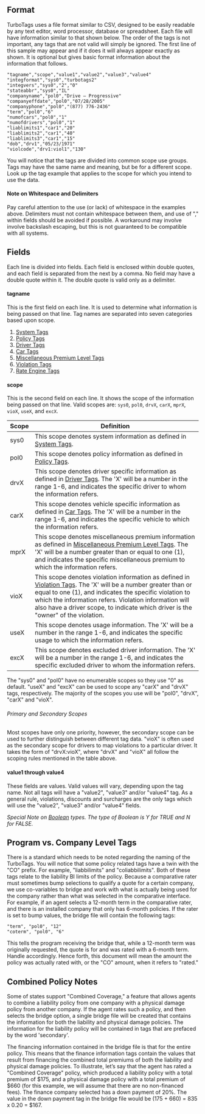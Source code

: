 ## Format
TurboTags uses a file format similar to CSV, designed to be easily readable by any text editor, word processor, database or spreadsheet.
Each file will have information similar to that shown below.
The order of the tags is not important, any tags that are not valid will simply be ignored.
The first line of this sample may appear and if it does it will always appear exactly as shown.
It is optional but gives basic format information about the information that follows.

```
"tagname","scope","value1","value2","value3","value4"
"integformat","sys0","turbotags2"
"integvers","sys0","2","0"
"stateabbr","sys0","IL"
"companyname","pol0","Drive – Progressive"
"companyeffdate","pol0","07/28/2005"
"companyphone","pol0","(877) 776-2436"
"term","pol0","6"
"numofcars","pol0","1"
"numofdrivers","pol0","1"
"liablimits1","car1","20"
"liablimits2","car1","40"
"liablimits3","car1","15"
"dob","drv1","05/23/1971"
"violcode","drv1:viol1","130"
```

You will notice that the tags are divided into common scope use groups.
Tags may have the same name and meaning, but be for a different scope.
Look up the tag example that applies to the scope for which you intend to use the data.

#### Note on Whitespace and Delimiters
Pay careful attention to the use (or lack) of whitespace in the examples above. Delimiters must not contain whitespace between them, and use of "," within fields should be avoided if possible. A workaround may involve involve backslash escaping, but this is not guaranteed to be compatible with all systems.

## Fields
Each line is divided into fields.
Each field is enclosed within double quotes, and each field is separated from the next by a comma.
No field may have a double quote within it.
The double quote is valid only as a delimiter.

#### tagname
This is the first field on each line.
It is used to determine what information is being passed on that line. Tag names are separated into seven categories based upon scope.

1. [System Tags](https://github.com/getitc/turbotags/wiki/System-Tags)
2. [Policy Tags](https://github.com/getitc/turbotags/wiki/Policy-Tags)
3. [Driver Tags](https://github.com/getitc/turbotags/wiki/Driver-Tags)
4. [Car Tags](https://github.com/getitc/turbotags/wiki/Car-Tags)
5. [Miscellaneous Premium Level Tags](https://github.com/getitc/turbotags/wiki/Miscellaneous-Premium-Level-Tags)
6. [Violation Tags](https://github.com/getitc/turbotags/wiki/Violation-Tags)
7. [Rate Engine Tags](https://github.com/getitc/turbotags/wiki/Rate-Engine-Tags)

#### scope
This is the second field on each line.
It shows the scope of the information being passed on that line.
Valid scopes are: `sys0`, `pol0`, `drvX`, `carX`, `mprX`, `vioX`, `useX`, and `excX`.

Scope|Definition
---|---
sys0|This scope denotes system information as defined in [System Tags](https://github.com/getitc/turbotags/wiki/System-Tags).
pol0|This scope denotes policy information as defined in [Policy Tags](https://github.com/getitc/turbotags/wiki/Policy-Tags).
drvX|This scope denotes driver specific information as defined in [Driver Tags](https://github.com/getitc/turbotags/wiki/Driver-Tags).  The 'X' will be a number in the range 1-6, and indicates the specific driver to whom the information refers.
carX|This scope denotes vehicle specific information as defined in [Car Tags](https://github.com/getitc/turbotags/wiki/Car-Tags).  The 'X' will be a number in the range 1-6, and indicates the specific vehicle to which the information refers.
mprX|This scope denotes miscellaneous premium information as defined in [Miscellaneous Premium Level Tags](https://github.com/getitc/turbotags/wiki/Miscellaneous-Premium-Level-Tags).  The 'X' will be a number greater than or equal to one (1), and indicates the specific miscellaneous premium to which the information refers.
vioX|This scope denotes violation information as defined in [Violation Tags](https://github.com/getitc/turbotags/wiki/Violation-Tags).  The 'X' will be a number greater than or equal to one (1), and indicates the specific violation to which the information refers.  Violation information will also have a driver scope, to indicate which driver is the "owner" of the violation.
useX|This scope denotes usage information.  The 'X' will be a number in the range 1-6, and indicates the specific usage to which the information refers.
excX|This scope denotes excluded driver information.  The 'X' will be a number in the range 1-6, and indicates the specific excluded driver to whom the information refers.

The "sys0" and "pol0" have no enumerable scopes so they use "0" as default.
"useX" and "excX" can be used to scope any "carX" and "drvX" tags, respectively.
The majority of the scopes you use will be "pol0", "drvX", "carX" and "vioX".

###### Primary and Secondary Scopes
Most scopes have only one priority, however, the secondary scope can be used to further distinguish between different tag data. "vioX" is often used as the secondary scope for drivers to map violations to a particular driver. It takes the form of "drvX:vioX", where "drvX" and "vioX" all follow the scoping rules mentioned in the table above.

#### value1 through value4
These fields are values.
Valid values will vary, depending upon the tag name.
Not all tags will have a "value2", "value3" and/or "value4" tag.
As a general rule, violations, discounts and surcharges are the only tags which will use the "value2", "value3" and/or "value4" fields.

*Special Note on [Boolean](https://github.com/getitc/turbotags/wiki/Custom-Types#boolean) types. The type of Boolean is Y for TRUE and N for FALSE.*

## Program vs. Company Level Tags
There is a standard which needs to be noted regarding the naming of the TurboTags.
You will notice that some policy related tags have a twin with the "CO" prefix.
For example, "liabbilimits" and "coliabbilimits".
Both of these tags relate to the liability BI limits of the policy.
Because a comparative rater must sometimes bump selections to qualify a quote for a certain company, we use co-variables to bridge and work with what is actually being used for the company rather than what was selected in the comparative interface.
For example, if an agent selects a 12-month term in the comparative rater, and there is an installed company that only has 6-month policies.
If the rater is set to bump values, the bridge file will contain the following tags:

```
"term", "pol0", "12"
"coterm", "pol0", "6"
```

This tells the program receiving the bridge that, while a 12-month term was originally requested, the quote is for and was rated with a 6-month term.
Handle accordingly.
Hence forth, this document will mean the amount the policy was actually rated with, or the "CO" amount, when it refers to "rated."

## Combined Policy Notes
Some of states support "Combined Coverage," a feature that allows agents to combine a liability policy from one company with a physical damage policy from another company.
If the agent rates such a policy, and then selects the bridge option, a single bridge file will be created that contains the information for both the liability and physical damage policies.
The information for the liability policy will be contained in tags that are prefaced by the word 'secondary'.

The financing information contained in the bridge file is that for the entire policy.
This means that the finance information tags contain the values that result from financing the combined total premiums of both the liability and physical damage policies.
To illustrate, let’s say that the agent has rated a "Combined Coverage" policy, which produced a liability policy with a total premium of $175, and a physical damage policy with a total premium of $660 (for this example, we will assume that there are no non-financed fees).
The finance company selected has a down payment of 20%.
The value in the down payment tag in the bridge file would be (175 + 660) = 835 x 0.20 = $167.
